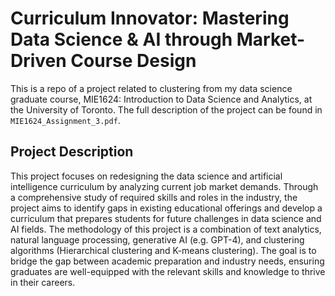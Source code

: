 # Curriculum Innovator: Mastering Data Science & AI through Market-Driven Course Design 

This is a repo of a project related to clustering from my data science graduate course, MIE1624: Introduction to Data Science and Analytics, at the University of Toronto. The full description of the project can be found in `MIE1624_Assignment_3.pdf`. 

## Project Description

This project focuses on redesigning the data science and artificial intelligence curriculum by analyzing current job market demands. Through a comprehensive study of required skills and roles in the industry, the project aims to identify gaps in existing educational offerings and develop a curriculum that prepares students for future challenges in data science and AI fields. The methodology of this project is a combination of text analytics, natural language processing, generative AI (e.g. GPT-4), and clustering algorithms (Hierarchical clustering and K-means clustering). The goal is to bridge the gap between academic preparation and industry needs, ensuring graduates are well-equipped with the relevant skills and knowledge to thrive in their careers.
